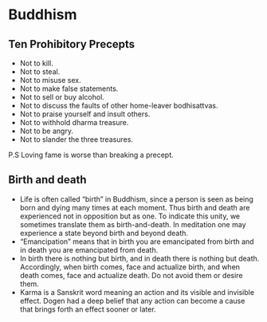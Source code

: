# Buddhism

## Ten Prohibitory Precepts

* Not to kill. 
* Not to steal. 
* Not to misuse sex.
* Not to make false statements. 
* Not to sell or buy alcohol.
* Not to discuss the faults of other home-leaver bodhisattvas. 
* Not to praise yourself and insult others.
* Not to withhold dharma treasure. 
* Not to be angry.
* Not to slander the three treasures. 

P.S Loving fame is worse than breaking a precept.

## Birth and death

* Life is often called “birth” in Buddhism, since a person is seen as being born and dying many times at each moment. Thus birth and death are experienced not in opposition but as one. To indicate this unity, we sometimes translate them as birth-and-death. In meditation one may experience a state beyond birth and beyond death.
* “Emancipation” means that in birth you are emancipated from birth and in death you are emancipated from death.
* In birth there is nothing but birth, and in death there is nothing but death. Accordingly, when birth comes, face and actualize birth, and when death comes, face and actualize death. Do not avoid them or desire them.
* Karma is a Sanskrit word meaning an action and its visible and invisible effect. Dogen had a deep belief that any action can become a cause that brings forth an effect sooner or later.

